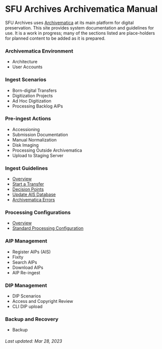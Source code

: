 # SFU Archives Archivematica Manual
SFU Archives uses [Archivematica](https://www.archivematica.org/en/) at its main platform for digital preservation. This site provides system documentation and guidelines for use. It is a work in progress; many of the sections listed are place-holders for planned content to be added as it is prepared.

### Archivematica Environment
- Architecture
- User Accounts

### Ingest Scenarios
- Born-digital Transfers
- Digitization Projects
- Ad Hoc Digitization
- Processing Backlog AIPs

### Pre-ingest Actions
- Accessioning
- Submission Documentation
- Manual Normalization
- Disk Imaging
- Processing Outside Archivematica
- Upload to Staging Server

### Ingest Guidelines
- [Overview](ingest-guidelines/overview.md)
- [Start a Transfer](ingest-guidelines/start-transfer.md)
- [Decision Points](ingest-guidelines/decision-points.md)
- [Update AIS Database](ingest-guidelines/update-AIS.md)
- [Archivematica Errors](ingest-guidlines/errors.md)

### Processing Configurations
- [Overview](processing-configurations/overview.md)
- [Standard Processing Configuration](processing-configurations/standard.md)

### AIP Management
- Register AIPs (AIS)
- Fixity
- Search AIPs
- Download AIPs
- AIP Re-ingest

### DIP Management
- DIP Scenarios
- Access and Copyright Review
- CLI DIP upload

### Backup and Recovery
- Backup

###### Last updated: Mar 28, 2023
